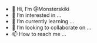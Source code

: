- 👋 Hi, I’m @Monsterskiki
- 👀 I’m interested in ...
- 🌱 I’m currently learning ...
- 💞️ I’m looking to collaborate on ...
- 📫 How to reach me ...

<!---
Monsterskiki/Monsterskiki is a ✨ special ✨ repository because its `README.md` (this file) appears on your GitHub profile.
You can click the Preview link to take a look at your changes.
--->
